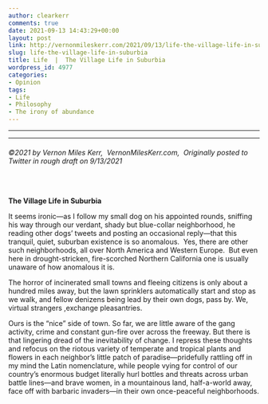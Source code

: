 ```yaml
---
author: clearkerr
comments: true
date: 2021-09-13 14:43:29+00:00
layout: post
link: http://vernonmileskerr.com/2021/09/13/life-the-village-life-in-suburbia/
slug: life-the-village-life-in-suburbia
title: Life  |  The Village Life in Suburbia
wordpress_id: 4977
categories:
- Opinion
tags:
- Life
- Philosophy
- The irony of abundance
---
```


* * *

* * *




###### ©2021 by Vernon Miles Kerr,  VernonMilesKerr.com,  Originally posted to Twitter in rough draft on 9/13/2021




 






**The Village Life in Suburbia**







It seems ironic—as I follow my small dog on his appointed rounds, sniffing his way through our verdant, shady but blue-collar neighborhood, he reading other dogs’ tweets and posting an occasional reply—that this tranquil, quiet, suburban existence is so anomalous.  Yes, there are other such neighborhoods, all over North America and Western Europe.  But even here in drought-stricken, fire-scorched Northern California one is usually unaware of how anomalous it is.







The horror of incinerated small towns and fleeing citizens is only about a hundred miles away, but the lawn sprinklers automatically start and stop as we walk, and fellow denizens being lead by their own dogs, pass by. We, virtual strangers ,exchange pleasantries.







Ours is the “nice” side of town. So far, we are little aware of the gang activity, crime and constant gun-fire over across the freeway. But there is that lingering dread of the inevitability of change. I repress these thoughts and refocus on the riotous variety of temperate and tropical plants and flowers in each neighbor’s little patch of paradise—pridefully rattling off in my mind the Latin nomenclature, while people vying for control of our country’s enormous budget literally hurl bottles and threats across urban battle lines—and brave women, in a mountainous land, half-a-world away, face off with barbaric invaders—in their own once-peaceful neighborhoods.









